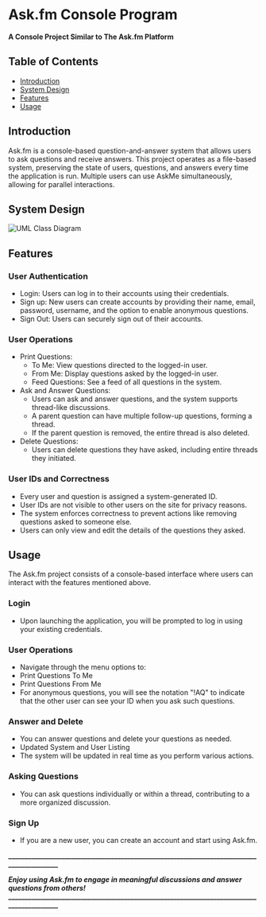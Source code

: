 # Ask.fm Console Program
**A Console Project Similar to The Ask.fm Platform**

## Table of Contents
- [Introduction](#introduction)
- [System Design](#system-design)
- [Features](#features)
- [Usage](#usage)

## Introduction
Ask.fm is a console-based question-and-answer system that allows users to ask questions and receive answers. This project operates as a file-based system, preserving the state of users, questions, and answers every time the application is run. Multiple users can use AskMe simultaneously, allowing for parallel interactions.

## System Design
![UML Class Diagram](https://imgur.com/0Dwm5vZ)

## Features
### User Authentication
  - Login: Users can log in to their accounts using their credentials.
  - Sign up: New users can create accounts by providing their name, email, password, username, and the option to enable anonymous questions.
  - Sign Out: Users can securely sign out of their accounts.
### User Operations
  - Print Questions:
    - To Me: View questions directed to the logged-in user.
    - From Me: Display questions asked by the logged-in user.
    - Feed Questions: See a feed of all questions in the system.
  - Ask and Answer Questions:
    - Users can ask and answer questions, and the system supports thread-like discussions.
    - A parent question can have multiple follow-up questions, forming a thread.
    - If the parent question is removed, the entire thread is also deleted.
  - Delete Questions:
    - Users can delete questions they have asked, including entire threads they initiated.
### User IDs and Correctness
  - Every user and question is assigned a system-generated ID.
  - User IDs are not visible to other users on the site for privacy reasons.
  - The system enforces correctness to prevent actions like removing questions asked to someone else.
  - Users can only view and edit the details of the questions they asked.

## Usage
The Ask.fm project consists of a console-based interface where users can interact with the features mentioned above.
### Login
  - Upon launching the application, you will be prompted to log in using your existing credentials.
### User Operations
  - Navigate through the menu options to:
  - Print Questions To Me
  - Print Questions From Me
  - For anonymous questions, you will see the notation "!AQ" to indicate that the other user can see your ID when you ask such questions.
### Answer and Delete
  - You can answer questions and delete your questions as needed.
  - Updated System and User Listing
  - The system will be updated in real time as you perform various actions.
### Asking Questions
  - You can ask questions individually or within a thread, contributing to a more organized discussion.
### Sign Up
  - If you are a new user, you can create an account and start using Ask.fm.

**__________________________________________________________________________________________**

***Enjoy using Ask.fm to engage in meaningful discussions and answer questions from others!***
**__________________________________________________________________________________________**
